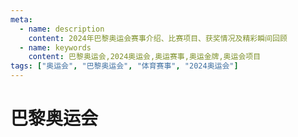 ```yaml
---
meta:
  - name: description
    content: 2024年巴黎奥运会赛事介绍、比赛项目、获奖情况及精彩瞬间回顾
  - name: keywords
    content: 巴黎奥运会,2024奥运会,奥运赛事,奥运金牌,奥运会项目
tags: ["奥运会", "巴黎奥运会", "体育赛事", "2024奥运会"]
---
```


# 巴黎奥运会

<ImgView title="巴黎奥运会" url="https://cdn.z.wiki/autoupload/20240809/Gn6z/828X790/image.png" />




